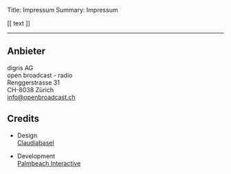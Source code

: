 Title:   Impressum
Summary: Impressum

[[ text ]]

***

## Anbieter

digris AG  
open broadcast - radio  
Renggerstrasse 31  
CH-8038 Zürich  
[info@openbroadcast.ch](mailto:info@openbroadcast.ch)

## Credits

- Design  
  [Claudiabasel](https://claudiabasel.ch/)

- Development  
  [Palmbeach Interactive](https://pbi.io/)
